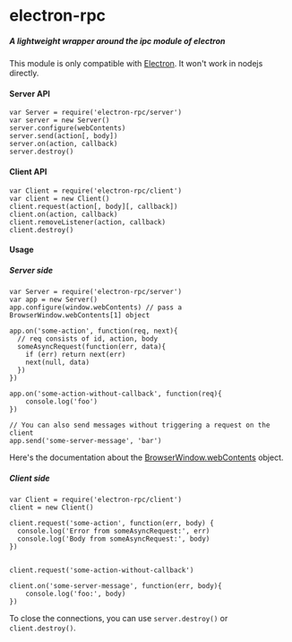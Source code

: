 # electron-rpc

##### A lightweight wrapper around the ipc module of electron  

This module is only compatible with [Electron](https://github.com/atom/electron). It won't work in nodejs directly.

#### Server API
```
var Server = require('electron-rpc/server')
var server = new Server()
server.configure(webContents)
server.send(action[, body])
server.on(action, callback)
server.destroy()
```

#### Client API
```
var Client = require('electron-rpc/client')
var client = new Client()
client.request(action[, body][, callback])
client.on(action, callback)
client.removeListener(action, callback)
client.destroy()
```

#### Usage
##### Server side
```
var Server = require('electron-rpc/server')
var app = new Server()
app.configure(window.webContents) // pass a BrowserWindow.webContents[1] object

app.on('some-action', function(req, next){
  // req consists of id, action, body
  someAsyncRequest(function(err, data){
    if (err) return next(err)
    next(null, data)
  })
})

app.on('some-action-without-callback', function(req){
    console.log('foo')
})

// You can also send messages without triggering a request on the client
app.send('some-server-message', 'bar')
```

Here's the documentation about the [BrowserWindow.webContents](https://github.com/atom/electron/blob/master/docs/api/browser-window.md#browserwindowwebcontents) object.

##### Client side
```
var Client = require('electron-rpc/client')
client = new Client()

client.request('some-action', function(err, body) {
  console.log('Error from someAsyncRequest:', err)
  console.log('Body from someAsyncRequest:', body)
})


client.request('some-action-without-callback')

client.on('some-server-message', function(err, body){
    console.log('foo:', body)
})
```



To close the connections, you can use `server.destroy()` or `client.destroy()`.
